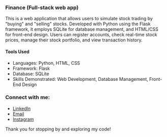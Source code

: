 ### Finance (Full-stack web app)
This is a web application that allows users to simulate stock trading by "buying" and "selling" stocks. Developed with Python using the Flask framework, it employs SQLite for database management, and HTML/CSS for front-end design. Users can register accounts, check real-time stock prices, manage their stock portfolio, and view transaction history.

#### Tools Used
- Languages: Python, HTML, CSS
- Framework: Flask
- Database: SQLite
- Skills Demonstrated: Web Development, Database Management, Front-End Design

### Connect with me:
- [LinkedIn](https://www.linkedin.com/in/joshuaowm/)
- [Email](mailto:joshuaowm@gmail.com)
- [Instagram](https://www.instagram.com/joshuaowm/)

Thank you for stopping by and exploring my code!